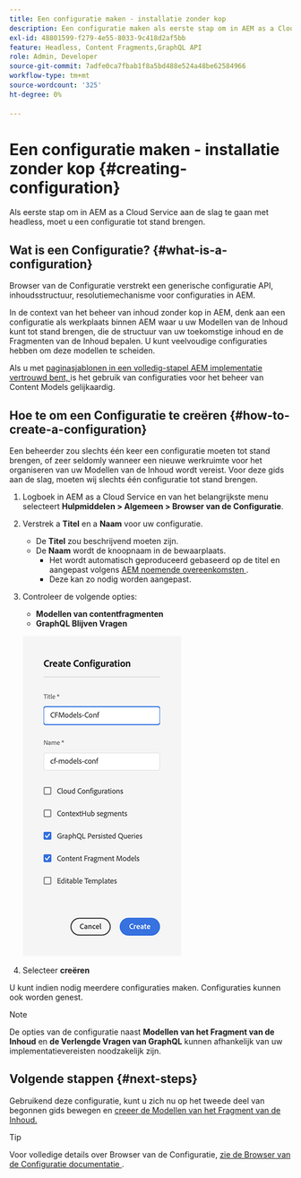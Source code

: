 ```yaml
---
title: Een configuratie maken - installatie zonder kop
description: Een configuratie maken als eerste stap om in AEM as a Cloud Service met een headless-functie aan de slag te gaan.
exl-id: 48801599-f279-4e55-8033-9c418d2af5bb
feature: Headless, Content Fragments,GraphQL API
role: Admin, Developer
source-git-commit: 7adfe0ca7fbab1f8a5bd488e524a48be62584966
workflow-type: tm+mt
source-wordcount: '325'
ht-degree: 0%

---
```


# Een configuratie maken - installatie zonder kop {#creating-configuration}

Als eerste stap om in AEM as a Cloud Service aan de slag te gaan met headless, moet u een configuratie tot stand brengen.

## Wat is een Configuratie? {#what-is-a-configuration}

Browser van de Configuratie verstrekt een generische configuratie API, inhoudsstructuur, resolutiemechanisme voor configuraties in AEM.

In de context van het beheer van inhoud zonder kop in AEM, denk aan een configuratie als werkplaats binnen AEM waar u uw Modellen van de Inhoud kunt tot stand brengen, die de structuur van uw toekomstige inhoud en de Fragmenten van de Inhoud bepalen. U kunt veelvoudige configuraties hebben om deze modellen te scheiden.

Als u met [ paginasjablonen in een volledig-stapel AEM implementatie vertrouwd bent, ](/help/sites-cloud/authoring/page-editor/templates.md) is het gebruik van configuraties voor het beheer van Content Models gelijkaardig.

## Hoe te om een Configuratie te creëren {#how-to-create-a-configuration}

Een beheerder zou slechts één keer een configuratie moeten tot stand brengen, of zeer seldomly wanneer een nieuwe werkruimte voor het organiseren van uw Modellen van de Inhoud wordt vereist. Voor deze gids aan de slag, moeten wij slechts één configuratie tot stand brengen.

1. Logboek in AEM as a Cloud Service en van het belangrijkste menu selecteert **Hulpmiddelen > Algemeen > Browser van de Configuratie**.
1. Verstrek a **Titel** en a **Naam** voor uw configuratie.
   * De **Titel** zou beschrijvend moeten zijn.
   * De **Naam** wordt de knoopnaam in de bewaarplaats.
      * Het wordt automatisch geproduceerd gebaseerd op de titel en aangepast volgens [ AEM noemende overeenkomsten ](/help/implementing/developing/introduction/naming-conventions.md).
      * Deze kan zo nodig worden aangepast.
1. Controleer de volgende opties:
   * **Modellen van contentfragmenten**
   * **GraphQL Blijven Vragen**

   ![ creeer Configuratie ](../assets/create-configuration.png)

1. Selecteer **creëren**

U kunt indien nodig meerdere configuraties maken. Configuraties kunnen ook worden genest.

>[!NOTE]
>
>De opties van de configuratie naast **Modellen van het Fragment van de Inhoud** en **de Verlengde Vragen van GraphQL** kunnen afhankelijk van uw implementatievereisten noodzakelijk zijn.

## Volgende stappen {#next-steps}

Gebruikend deze configuratie, kunt u zich nu op het tweede deel van begonnen gids bewegen en [ creeer de Modellen van het Fragment van de Inhoud.](create-content-model.md)

>[!TIP]
>
>Voor volledige details over Browser van de Configuratie, [ zie de Browser van de Configuratie documentatie ](/help/implementing/developing/introduction/configurations.md).
